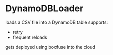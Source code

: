 # DynamoDBLoader

loads a CSV file into a DynamoDB table
supports:
- retry
- frequent reloads

gets deployed using boxfuse into the cloud
